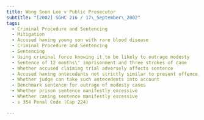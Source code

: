 ```yaml
---
title: Wong Soon Lee v Public Prosecutor
subtitle: "[2002] SGHC 216 / 17\_September\_2002"
tags:
  - Criminal Procedure and Sentencing
  - Mitigation
  - Accused having young son with rare blood disease
  - Criminal Procedure and Sentencing
  - Sentencing
  - Using criminal force knowing it to be likely to outrage modesty
  - Sentence of 12 months\' imprisonment and three strokes of cane
  - Whether accused claiming trial adversely affects sentence
  - Accused having antecedents not strictly similar to present offence
  - Whether judge can take such antecedents into account
  - Benchmark sentence for outrage of modesty cases
  - Whether prison sentence manifestly excessive
  - Whether caning sentence manifestly excessive
  - s 354 Penal Code (Cap 224)

---
```


